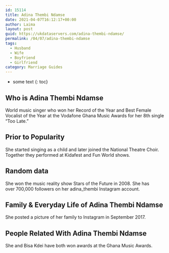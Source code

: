 ```yaml
---
id: 15114
title: Adina Thembi Ndamse
date: 2021-04-07T16:12:17+00:00
author: Laima
layout: post
guid: https://ukdataservers.com/adina-thembi-ndamse/
permalink: /04/07/adina-thembi-ndamse
tags:
  - Husband
  - Wife
  - Boyfriend
  - Girlfriend
category: Marriage Guides
---
```


* some text
{: toc}


## Who is Adina Thembi Ndamse
                  
                  
                  
World music singer who won her Record of the Year and Best Female Vocalist of the Year at the Vodafone Ghana Music Awards for her 8th single &#8220;Too Late.&#8221;
                  
              
            
              
            
                
                
                
## Prior to Popularity
                  
                  
                  
She started singing as a child and later joined the National Theatre Choir. Together they performed at Kidafest and Fun World shows.
                  
              
            
              
            
                
                
                
## Random data
                  
                  
                  
She won the music reality show Stars of the Future in 2008. She has over 700,000 followers on her adina_thembi Instagram account.
                  
              
            
              
            
                
                
                
## Family & Everyday Life of Adina Thembi Ndamse
                  
                  
                  
She posted a picture of her family to Instagram in September 2017.
                  
              
            
              
            
                
                
                
## People Related With Adina Thembi Ndamse
                  
                  
                  
She and Bisa Kdei have both won awards at the Ghana Music Awards.
                  
              
            
              
            
                
              
            
              
              
            
            
              
            
          
          
          